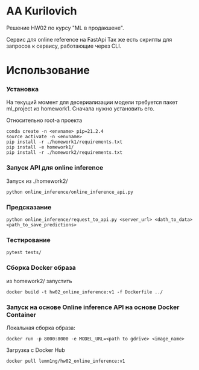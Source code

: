 # AA Kurilovich

Решение HW02 по курсу "ML в продакшене".

Сервис для online reference на FastApi Так же есть скрипты для запросов к сервису, работающие через CLI.

# Использование

### Установка

На текущий момент для десериализации модели требуется пакет ml_project из homework1. Сначала нужно установить его.

Относительно root-а проекта

~~~
conda create -n <envname> pip=21.2.4
source activate -n <envname>
pip install -r ./homework1/requirements.txt
pip install -e homework1/
pip install -r ./homework2/requirements.txt
~~~

### Запуск API для online inference

Запуск из ./homework2/

~~~
python online_inference/online_inference_api.py
~~~

### Предсказание

~~~
python online_inference/request_to_api.py <server_url> <dath_to_data> <path_to_save_predictions>
~~~

### Тестирование

~~~
pytest tests/
~~~

### Сборка Docker образа

из homework2/ запустить

~~~
docker build -t hw02_online_inference:v1 -f Dockerfile ../
~~~

### Запуск на основе Online inference API на основе Docker Container

Локальная сборка образа:

~~~
docker run -p 8000:8000 -e MODEL_URL=<path to gdrive> <image_name>
~~~

Загрузка с Docker Hub

~~~
docker pull lemm1ng/hw02_online_inference:v1
~~~
